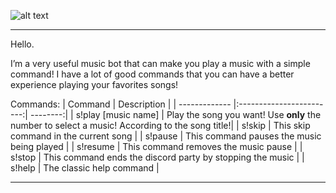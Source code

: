 ![alt text](https://cdn.discordapp.com/attachments/938633344462237768/938648715437166602/welcome-anime.gif "Welcome!")

---
Hello.

I’m a very useful music bot that can make you play a music with a simple command! I have a lot of good commands that you can have a better experience playing your favorites songs!

Commands:
| Command | Description |
| ------------- |:------------------------:| --------:|
| s!play [music name] | Play the song you want! Use **only** the number to select a music! According to the song title!|
| s!skip | This skip command in the current song |
| s!pause | This command pauses the music being played |
| s!resume | This command removes the music pause |
| s!stop | This command ends the discord party by stopping the music |
| s!help | The classic help command |

---




